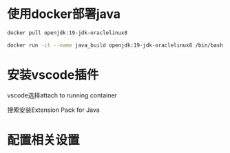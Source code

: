 # 使用docker部署java
```bash
docker pull openjdk:19-jdk-oraclelinux8
```

```bash
docker run -it --name java_build openjdk:19-jdk-oraclelinux8 /bin/bash
```

# 安装vscode插件

vscode选择attach to running container

搜索安装Extension Pack for Java

# 配置相关设置

